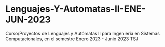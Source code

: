 # Lenguajes-Y-Automatas-II-ENE-JUN-2023
Curso/Proyectos de Lenguajes y Autómatas II para Ingeniería en Sistemas Computacionales, en el semestre Enero 2023 - Junio 2023 TSJ
